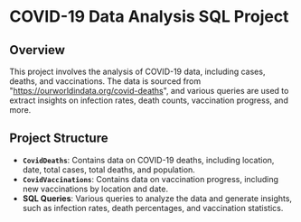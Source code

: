 # COVID-19 Data Analysis SQL Project

## Overview
This project involves the analysis of COVID-19 data, including cases, deaths, and vaccinations. The data is sourced from "https://ourworldindata.org/covid-deaths", and various queries are used to extract insights on infection rates, death counts, vaccination progress, and more.

## Project Structure
- **`CovidDeaths`**: Contains data on COVID-19 deaths, including location, date, total cases, total deaths, and population.
- **`CovidVaccinations`**: Contains data on vaccination progress, including new vaccinations by location and date.
- **SQL Queries**: Various queries to analyze the data and generate insights, such as infection rates, death percentages, and vaccination statistics.
